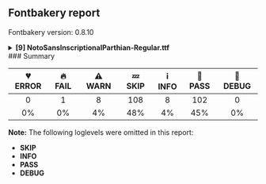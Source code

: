 ## Fontbakery report

Fontbakery version: 0.8.10

<details><summary><b>[9] NotoSansInscriptionalParthian-Regular.ttf</b></summary><div><details><summary>🔥 <b>FAIL:</b> Check that texts shape as per expectation (<a href="https://font-bakery.readthedocs.io/en/stable/fontbakery/profiles/<Section: Shaping Checks>.html#com.google.fonts/check/shaping/regression">com.google.fonts/check/shaping/regression</a>)</summary><div>


* 🔥 **FAIL** qa/shaping_tests/inscriptional-parthian.json: Expected and actual shaping not matching
<div class="shaping">


<style type="text/css">
    @font-face {font-family: "TestFont"; src: url(../../fonts/NotoSansInscriptionalParthian/googlefonts/ttf/NotoSansInscriptionalParthian-Regular.ttf);}
    .tf { font-family: "TestFont"; }
    .shaping pre { font-size: 1.2rem; }
    .shaping li {
        font-size: 1.2rem;
        border-top: 1px solid #ddd;
        padding: 12px;
        margin-top: 12px;
    }
    .shaping-svg {
        height: 100px;
        margin: 10px;
        transform: matrix(1, 0, 0, -1, 0, 0);
    }
</style>

<h4>qa/shaping_tests/inscriptional-parthian.json: Expected and actual shaping not matching</h4>


</div>
<div class="shaping">

<li>Shaping did not match: <span class="tf">𐭍𐭆𐭇</span> (Issue #1)</li>


<pre>Expected: u10B47=2+832|u10B46=1+328|u10B4D.alt01=0+299</pre>



<pre>Got     : u10B47=2+832|u10B46=1@381,0+709|u10B4D.alt01=0+299</pre>



<pre>                               ^ +
</pre>


Got: <svg class="shaping-svg" xmlns="http://www.w3.org/2000/svg" viewBox="0 0 1840 2370" transform="matrix(1 0 0 -1 0 0)">
<path d="M10.0,-10.0L10.0,64.0Q48.0,64.0 86.5,84.0Q125.0,104.0 159.0,136.0Q193.0,168.0 218.0,204.0Q261.0,267.0 284.5,352.5Q308.0,438.0 308.0,536.0L396.0,536.0Q397.0,459.0 411.0,382.0Q425.0,305.0 453.5,239.5Q482.0,174.0 528.0,131.0Q558.0,103.0 590.5,88.5Q623.0,74.0 659.0,74.0L659.0,536.0L747.0,536.0L747.0,0.0L660.0,0.0Q541.0,0.0 458.0,83.0Q415.0,126.0 389.0,181.0Q363.0,236.0 352.0,304.0Q325.0,195.0 239.0,104.0Q209.0,72.0 170.5,46.0Q132.0,20.0 91.0,5.0Q50.0,-10.0 10.0,-10.0Z"  transform="translate(0, 801)"/>
<path d="M106.0,-10.0Q88.0,-10.0 62.0,-6.5Q36.0,-3.0 19.0,2.0L19.0,76.0Q46.0,64.0 92.0,64.0Q123.0,64.0 140.5,82.5Q158.0,101.0 158.0,131.0Q158.0,165.0 145.0,197.5Q132.0,230.0 119.0,261.0Q106.0,292.0 106.0,320.0Q106.0,426.0 224.0,546.0L290.0,491.0Q247.0,451.0 220.5,412.0Q194.0,373.0 194.0,322.0Q194.0,296.0 207.0,268.0Q220.0,240.0 233.0,207.0Q246.0,174.0 246.0,132.0Q246.0,68.0 208.5,29.0Q171.0,-10.0 106.0,-10.0Z"  transform="translate(1213, 801)"/>
<path d="M-657.0,-166.0L-657.0,-92.0L126.0,-92.0L126.0,536.0L214.0,536.0L214.0,-166.0L-657.0,-166.0Z"  transform="translate(1541, 801)"/>
</svg>
 Expected: <svg class="shaping-svg" xmlns="http://www.w3.org/2000/svg" viewBox="0 0 1459 2370" transform="matrix(1 0 0 -1 0 0)">
<path d="M10.0,-10.0L10.0,64.0Q48.0,64.0 86.5,84.0Q125.0,104.0 159.0,136.0Q193.0,168.0 218.0,204.0Q261.0,267.0 284.5,352.5Q308.0,438.0 308.0,536.0L396.0,536.0Q397.0,459.0 411.0,382.0Q425.0,305.0 453.5,239.5Q482.0,174.0 528.0,131.0Q558.0,103.0 590.5,88.5Q623.0,74.0 659.0,74.0L659.0,536.0L747.0,536.0L747.0,0.0L660.0,0.0Q541.0,0.0 458.0,83.0Q415.0,126.0 389.0,181.0Q363.0,236.0 352.0,304.0Q325.0,195.0 239.0,104.0Q209.0,72.0 170.5,46.0Q132.0,20.0 91.0,5.0Q50.0,-10.0 10.0,-10.0Z"  transform="translate(0, 801)"/>
<path d="M106.0,-10.0Q88.0,-10.0 62.0,-6.5Q36.0,-3.0 19.0,2.0L19.0,76.0Q46.0,64.0 92.0,64.0Q123.0,64.0 140.5,82.5Q158.0,101.0 158.0,131.0Q158.0,165.0 145.0,197.5Q132.0,230.0 119.0,261.0Q106.0,292.0 106.0,320.0Q106.0,426.0 224.0,546.0L290.0,491.0Q247.0,451.0 220.5,412.0Q194.0,373.0 194.0,322.0Q194.0,296.0 207.0,268.0Q220.0,240.0 233.0,207.0Q246.0,174.0 246.0,132.0Q246.0,68.0 208.5,29.0Q171.0,-10.0 106.0,-10.0Z"  transform="translate(832, 801)"/>
<path d="M-657.0,-166.0L-657.0,-92.0L126.0,-92.0L126.0,536.0L214.0,536.0L214.0,-166.0L-657.0,-166.0Z"  transform="translate(1160, 801)"/>
</svg>


</div>
<div class="shaping">

<li>Shaping did not match: <span class="tf">𐭍𐭂𐭅𐭑𐭂𐭅𐭍𐭍𐭂</span> (Issue #2)</li>


<pre>Expected: u10B42=8+605|u10B4D10B4D=6+521|u10B4210B45=4+951|u10B51.alt01=3+596|u10B4210B45=1+951|u10B4D.alt01=0+299</pre>



<pre>Got     : u10B42=8@112,0+717|u10B4D10B4D=6+521|u10B4210B45=4+951|u10B51.alt01=3+596|u10B4210B45=1@112,0+1063|u10B4D.alt01=0+299</pre>



<pre>                  ^^ ^                                                                     ^^^
</pre>


Got: <svg class="shaping-svg" xmlns="http://www.w3.org/2000/svg" viewBox="0 0 4147 2370" transform="matrix(1 0 0 -1 0 0)">
<path d="M15.0,-10.0L15.0,64.0Q183.0,64.0 300.0,154.0Q416.0,245.0 458.0,401.0Q349.0,301.0 201.0,301.0Q133.0,301.0 84.5,322.0Q36.0,343.0 0.0,396.0L61.0,446.0Q87.0,406.0 121.5,391.0Q156.0,376.0 201.0,376.0Q383.0,376.0 486.0,536.0L563.0,536.0Q556.0,375.0 486.0,248.0Q417.0,122.0 300.0,56.0Q183.0,-10.0 31.0,-10.0L15.0,-10.0Z"  transform="translate(112, 801)"/>
<path d="M-505.0,-301.0L-505.0,-227.0L348.0,-227.0L348.0,536.0L436.0,536.0L436.0,-301.0L-505.0,-301.0ZM-505.0,-166.0L-505.0,-92.0L107.0,-92.0L107.0,536.0L195.0,536.0L195.0,-166.0L-505.0,-166.0Z"  transform="translate(717, 801)"/>
<path d="M391.0,-10.0Q227.0,-10.0 133.0,61.5Q39.0,133.0 39.0,274.0Q39.0,325.0 63.0,366.5Q87.0,408.0 128.5,433.0Q170.0,458.0 220.0,458.0Q282.0,458.0 321.5,432.5Q361.0,407.0 380.0,366.5Q399.0,326.0 399.0,279.0Q399.0,231.0 383.5,191.5Q368.0,152.0 344.5,122.0Q321.0,92.0 296.0,72.0Q317.0,68.0 340.5,66.0Q364.0,64.0 391.0,64.0Q504.0,64.0 586.5,107.5Q669.0,151.0 723.0,227.5Q777.0,304.0 804.0,401.0Q695.0,301.0 547.0,301.0Q500.0,301.0 464.0,310.0L491.0,382.0Q517.0,376.0 547.0,376.0Q729.0,376.0 832.0,536.0L909.0,536.0Q903.0,428.0 870.5,329.5Q838.0,231.0 776.0,154.5Q714.0,78.0 618.5,34.0Q523.0,-10.0 391.0,-10.0ZM208.0,106.0Q254.0,136.0 281.5,180.5Q309.0,225.0 309.0,280.0Q309.0,330.0 285.0,357.0Q261.0,384.0 222.0,384.0Q182.0,384.0 156.0,352.5Q130.0,321.0 130.0,273.0Q130.0,218.0 149.0,176.0Q168.0,134.0 208.0,106.0Z"  transform="translate(1238, 801)"/>
<path d="M-581.0,-240.0L-581.0,-166.0L-125.0,-166.0Q-47.0,-166.0 -2.0,-126.0Q43.0,-86.0 61.0,4.0L166.0,536.0L256.0,536.0L301.0,409.0Q316.0,367.0 330.0,342.0Q344.0,317.0 364.5,306.0Q385.0,295.0 419.0,295.0Q407.0,328.0 407.0,396.0L407.0,536.0L495.0,536.0L495.0,395.0Q495.0,358.0 499.5,329.5Q504.0,301.0 515.5,275.0Q527.0,249.0 547.0,217.0L422.0,217.0Q362.0,217.0 324.5,232.5Q287.0,248.0 263.0,284.5Q239.0,321.0 221.0,382.0L148.0,0.0Q132.0,-86.0 99.0,-139.0Q66.0,-192.0 11.5,-216.0Q-43.0,-240.0 -125.0,-240.0L-581.0,-240.0Z"  transform="translate(2189, 801)"/>
<path d="M391.0,-10.0Q227.0,-10.0 133.0,61.5Q39.0,133.0 39.0,274.0Q39.0,325.0 63.0,366.5Q87.0,408.0 128.5,433.0Q170.0,458.0 220.0,458.0Q282.0,458.0 321.5,432.5Q361.0,407.0 380.0,366.5Q399.0,326.0 399.0,279.0Q399.0,231.0 383.5,191.5Q368.0,152.0 344.5,122.0Q321.0,92.0 296.0,72.0Q317.0,68.0 340.5,66.0Q364.0,64.0 391.0,64.0Q504.0,64.0 586.5,107.5Q669.0,151.0 723.0,227.5Q777.0,304.0 804.0,401.0Q695.0,301.0 547.0,301.0Q500.0,301.0 464.0,310.0L491.0,382.0Q517.0,376.0 547.0,376.0Q729.0,376.0 832.0,536.0L909.0,536.0Q903.0,428.0 870.5,329.5Q838.0,231.0 776.0,154.5Q714.0,78.0 618.5,34.0Q523.0,-10.0 391.0,-10.0ZM208.0,106.0Q254.0,136.0 281.5,180.5Q309.0,225.0 309.0,280.0Q309.0,330.0 285.0,357.0Q261.0,384.0 222.0,384.0Q182.0,384.0 156.0,352.5Q130.0,321.0 130.0,273.0Q130.0,218.0 149.0,176.0Q168.0,134.0 208.0,106.0Z"  transform="translate(2897, 801)"/>
<path d="M-657.0,-166.0L-657.0,-92.0L126.0,-92.0L126.0,536.0L214.0,536.0L214.0,-166.0L-657.0,-166.0Z"  transform="translate(3848, 801)"/>
</svg>
 Expected: <svg class="shaping-svg" xmlns="http://www.w3.org/2000/svg" viewBox="0 0 3923 2370" transform="matrix(1 0 0 -1 0 0)">
<path d="M15.0,-10.0L15.0,64.0Q183.0,64.0 300.0,154.0Q416.0,245.0 458.0,401.0Q349.0,301.0 201.0,301.0Q133.0,301.0 84.5,322.0Q36.0,343.0 0.0,396.0L61.0,446.0Q87.0,406.0 121.5,391.0Q156.0,376.0 201.0,376.0Q383.0,376.0 486.0,536.0L563.0,536.0Q556.0,375.0 486.0,248.0Q417.0,122.0 300.0,56.0Q183.0,-10.0 31.0,-10.0L15.0,-10.0Z"  transform="translate(0, 801)"/>
<path d="M-505.0,-301.0L-505.0,-227.0L348.0,-227.0L348.0,536.0L436.0,536.0L436.0,-301.0L-505.0,-301.0ZM-505.0,-166.0L-505.0,-92.0L107.0,-92.0L107.0,536.0L195.0,536.0L195.0,-166.0L-505.0,-166.0Z"  transform="translate(605, 801)"/>
<path d="M391.0,-10.0Q227.0,-10.0 133.0,61.5Q39.0,133.0 39.0,274.0Q39.0,325.0 63.0,366.5Q87.0,408.0 128.5,433.0Q170.0,458.0 220.0,458.0Q282.0,458.0 321.5,432.5Q361.0,407.0 380.0,366.5Q399.0,326.0 399.0,279.0Q399.0,231.0 383.5,191.5Q368.0,152.0 344.5,122.0Q321.0,92.0 296.0,72.0Q317.0,68.0 340.5,66.0Q364.0,64.0 391.0,64.0Q504.0,64.0 586.5,107.5Q669.0,151.0 723.0,227.5Q777.0,304.0 804.0,401.0Q695.0,301.0 547.0,301.0Q500.0,301.0 464.0,310.0L491.0,382.0Q517.0,376.0 547.0,376.0Q729.0,376.0 832.0,536.0L909.0,536.0Q903.0,428.0 870.5,329.5Q838.0,231.0 776.0,154.5Q714.0,78.0 618.5,34.0Q523.0,-10.0 391.0,-10.0ZM208.0,106.0Q254.0,136.0 281.5,180.5Q309.0,225.0 309.0,280.0Q309.0,330.0 285.0,357.0Q261.0,384.0 222.0,384.0Q182.0,384.0 156.0,352.5Q130.0,321.0 130.0,273.0Q130.0,218.0 149.0,176.0Q168.0,134.0 208.0,106.0Z"  transform="translate(1126, 801)"/>
<path d="M-581.0,-240.0L-581.0,-166.0L-125.0,-166.0Q-47.0,-166.0 -2.0,-126.0Q43.0,-86.0 61.0,4.0L166.0,536.0L256.0,536.0L301.0,409.0Q316.0,367.0 330.0,342.0Q344.0,317.0 364.5,306.0Q385.0,295.0 419.0,295.0Q407.0,328.0 407.0,396.0L407.0,536.0L495.0,536.0L495.0,395.0Q495.0,358.0 499.5,329.5Q504.0,301.0 515.5,275.0Q527.0,249.0 547.0,217.0L422.0,217.0Q362.0,217.0 324.5,232.5Q287.0,248.0 263.0,284.5Q239.0,321.0 221.0,382.0L148.0,0.0Q132.0,-86.0 99.0,-139.0Q66.0,-192.0 11.5,-216.0Q-43.0,-240.0 -125.0,-240.0L-581.0,-240.0Z"  transform="translate(2077, 801)"/>
<path d="M391.0,-10.0Q227.0,-10.0 133.0,61.5Q39.0,133.0 39.0,274.0Q39.0,325.0 63.0,366.5Q87.0,408.0 128.5,433.0Q170.0,458.0 220.0,458.0Q282.0,458.0 321.5,432.5Q361.0,407.0 380.0,366.5Q399.0,326.0 399.0,279.0Q399.0,231.0 383.5,191.5Q368.0,152.0 344.5,122.0Q321.0,92.0 296.0,72.0Q317.0,68.0 340.5,66.0Q364.0,64.0 391.0,64.0Q504.0,64.0 586.5,107.5Q669.0,151.0 723.0,227.5Q777.0,304.0 804.0,401.0Q695.0,301.0 547.0,301.0Q500.0,301.0 464.0,310.0L491.0,382.0Q517.0,376.0 547.0,376.0Q729.0,376.0 832.0,536.0L909.0,536.0Q903.0,428.0 870.5,329.5Q838.0,231.0 776.0,154.5Q714.0,78.0 618.5,34.0Q523.0,-10.0 391.0,-10.0ZM208.0,106.0Q254.0,136.0 281.5,180.5Q309.0,225.0 309.0,280.0Q309.0,330.0 285.0,357.0Q261.0,384.0 222.0,384.0Q182.0,384.0 156.0,352.5Q130.0,321.0 130.0,273.0Q130.0,218.0 149.0,176.0Q168.0,134.0 208.0,106.0Z"  transform="translate(2673, 801)"/>
<path d="M-657.0,-166.0L-657.0,-92.0L126.0,-92.0L126.0,536.0L214.0,536.0L214.0,-166.0L-657.0,-166.0Z"  transform="translate(3624, 801)"/>
</svg>


</div> [code: shaping-regression]
</div></details><details><summary>⚠ <b>WARN:</b> Are there caret positions declared for every ligature? (<a href="https://font-bakery.readthedocs.io/en/stable/fontbakery/profiles/googlefonts.html#com.google.fonts/check/ligature_carets">com.google.fonts/check/ligature_carets</a>)</summary><div>


* ⚠ **WARN** This font lacks caret position values for ligature glyphs on its GDEF table. [code: lacks-caret-pos]
</div></details><details><summary>⚠ <b>WARN:</b> Is there kerning info for non-ligated sequences? (<a href="https://font-bakery.readthedocs.io/en/stable/fontbakery/profiles/googlefonts.html#com.google.fonts/check/kerning_for_non_ligated_sequences">com.google.fonts/check/kerning_for_non_ligated_sequences</a>)</summary><div>


* ⚠ **WARN** GPOS table lacks kerning info for the following non-ligated sequences:

	- u10B42 + u10B45

	- u10B47 + u10B45

	- u10B49 + u10B45

	- u10B4D + u10B43

	- u10B43 + u10B45

	- u10B4F + u10B4B

	- u10B53 + u10B45 

	- And u10B55 + u10B45 [code: lacks-kern-info]
</div></details><details><summary>⚠ <b>WARN:</b> Combined length of family and style must not exceed 27 characters. (<a href="https://font-bakery.readthedocs.io/en/stable/fontbakery/profiles/googlefonts.html#com.google.fonts/check/name/family_and_style_max_length">com.google.fonts/check/name/family_and_style_max_length</a>)</summary><div>


* ⚠ **WARN** The combined length of family and style exceeds 27 chars in the following 'WINDOWS' entries:
 FONT_FAMILY_NAME = 'Noto Sans Inscriptional Parthian' / SUBFAMILY_NAME = 'Regular'

Please take a look at the conversation at https://github.com/googlefonts/fontbakery/issues/2179 in order to understand the reasoning behind these name table records max-length criteria. [code: too-long]
</div></details><details><summary>⚠ <b>WARN:</b> Ensure fonts have ScriptLangTags declared on the 'meta' table. (<a href="https://font-bakery.readthedocs.io/en/stable/fontbakery/profiles/googlefonts.html#com.google.fonts/check/meta/script_lang_tags">com.google.fonts/check/meta/script_lang_tags</a>)</summary><div>


* ⚠ **WARN** This font file does not have a 'meta' table. [code: lacks-meta-table]
</div></details><details><summary>⚠ <b>WARN:</b> Check font contains no unreachable glyphs (<a href="https://font-bakery.readthedocs.io/en/stable/fontbakery/profiles/universal.html#com.google.fonts/check/unreachable_glyphs">com.google.fonts/check/unreachable_glyphs</a>)</summary><div>


* ⚠ **WARN** The following glyphs could not be reached by codepoint or substitution rules:

	- uni00A0.1
 [code: unreachable-glyphs]
</div></details><details><summary>⚠ <b>WARN:</b> Check if each glyph has the recommended amount of contours. (<a href="https://font-bakery.readthedocs.io/en/stable/fontbakery/profiles/universal.html#com.google.fonts/check/contour_count">com.google.fonts/check/contour_count</a>)</summary><div>


* ⚠ **WARN** This check inspects the glyph outlines and detects the total number of contours in each of them. The expected values are infered from the typical ammounts of contours observed in a large collection of reference font families. The divergences listed below may simply indicate a significantly different design on some of your glyphs. On the other hand, some of these may flag actual bugs in the font such as glyphs mapped to an incorrect codepoint. Please consider reviewing the design and codepoint assignment of these to make sure they are correct.

The following glyphs do not have the recommended number of contours:

	- Glyph name: aogonek	Contours detected: 3	Expected: 2

	- Glyph name: uogonek	Contours detected: 2	Expected: 1

	- Glyph name: aogonek	Contours detected: 3	Expected: 2 

	- And Glyph name: uogonek	Contours detected: 2	Expected: 1
 [code: contour-count]
</div></details><details><summary>⚠ <b>WARN:</b> Ensure dotted circle glyph is present and can attach marks. (<a href="https://font-bakery.readthedocs.io/en/stable/fontbakery/profiles/universal.html#com.google.fonts/check/dotted_circle">com.google.fonts/check/dotted_circle</a>)</summary><div>


* ⚠ **WARN** No dotted circle glyph present [code: missing-dotted-circle]
</div></details><details><summary>⚠ <b>WARN:</b> Are any segments inordinately short? (<a href="https://font-bakery.readthedocs.io/en/stable/fontbakery/profiles/<Section: Outline Correctness Checks>.html#com.google.fonts/check/outline_short_segments">com.google.fonts/check/outline_short_segments</a>)</summary><div>


* ⚠ **WARN** The following glyphs have segments which seem very short:

	* two (U+0032) contains a short segment L<<159.0,84.0>--<159.0,80.0>>

	* at (U+0040) contains a short segment B<<613.0,293.0>-<612.0,275.0>-<612.0,267.5>>

	* at (U+0040) contains a short segment B<<612.0,267.5>-<612.0,260.0>-<612.0,257.0>>

	* M (U+004D) contains a short segment L<<177.0,626.0>--<173.0,626.0>>

	* M (U+004D) contains a short segment L<<450.0,129.0>--<454.0,129.0>>

	* N (U+004E) contains a short segment L<<176.0,593.0>--<172.0,593.0>>

	* N (U+004E) contains a short segment L<<582.0,123.0>--<586.0,123.0>>

	* Q (U+0051) contains a short segment B<<416.0,-9.0>-<410.0,-9.0>-<403.5,-9.5>>

	* Q (U+0051) contains a short segment B<<403.5,-9.5>-<397.0,-10.0>-<391.0,-10.0>>

	* W (U+0057) contains a short segment B<<468.0,577.5>-<463.0,600.0>-<461.0,609.0>> 

	* And 62 more.

Use -F or --full-lists to disable shortening of long lists. [code: found-short-segments]
</div></details><br></div></details>
### Summary

| 💔 ERROR | 🔥 FAIL | ⚠ WARN | 💤 SKIP | ℹ INFO | 🍞 PASS | 🔎 DEBUG |
|:-----:|:----:|:----:|:----:|:----:|:----:|:----:|
| 0 | 1 | 8 | 108 | 8 | 102 | 0 |
| 0% | 0% | 4% | 48% | 4% | 45% | 0% |

**Note:** The following loglevels were omitted in this report:
* **SKIP**
* **INFO**
* **PASS**
* **DEBUG**
